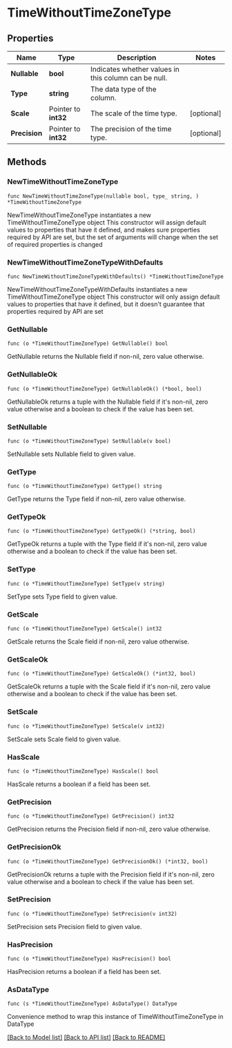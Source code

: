 # TimeWithoutTimeZoneType

## Properties

Name | Type | Description | Notes
------------ | ------------- | ------------- | -------------
**Nullable** | **bool** | Indicates whether values in this column can be null. | 
**Type** | **string** | The data type of the column. | 
**Scale** | Pointer to **int32** | The scale of the time type. | [optional] 
**Precision** | Pointer to **int32** | The precision of the time type. | [optional] 

## Methods

### NewTimeWithoutTimeZoneType

`func NewTimeWithoutTimeZoneType(nullable bool, type_ string, ) *TimeWithoutTimeZoneType`

NewTimeWithoutTimeZoneType instantiates a new TimeWithoutTimeZoneType object
This constructor will assign default values to properties that have it defined,
and makes sure properties required by API are set, but the set of arguments
will change when the set of required properties is changed

### NewTimeWithoutTimeZoneTypeWithDefaults

`func NewTimeWithoutTimeZoneTypeWithDefaults() *TimeWithoutTimeZoneType`

NewTimeWithoutTimeZoneTypeWithDefaults instantiates a new TimeWithoutTimeZoneType object
This constructor will only assign default values to properties that have it defined,
but it doesn't guarantee that properties required by API are set

### GetNullable

`func (o *TimeWithoutTimeZoneType) GetNullable() bool`

GetNullable returns the Nullable field if non-nil, zero value otherwise.

### GetNullableOk

`func (o *TimeWithoutTimeZoneType) GetNullableOk() (*bool, bool)`

GetNullableOk returns a tuple with the Nullable field if it's non-nil, zero value otherwise
and a boolean to check if the value has been set.

### SetNullable

`func (o *TimeWithoutTimeZoneType) SetNullable(v bool)`

SetNullable sets Nullable field to given value.


### GetType

`func (o *TimeWithoutTimeZoneType) GetType() string`

GetType returns the Type field if non-nil, zero value otherwise.

### GetTypeOk

`func (o *TimeWithoutTimeZoneType) GetTypeOk() (*string, bool)`

GetTypeOk returns a tuple with the Type field if it's non-nil, zero value otherwise
and a boolean to check if the value has been set.

### SetType

`func (o *TimeWithoutTimeZoneType) SetType(v string)`

SetType sets Type field to given value.


### GetScale

`func (o *TimeWithoutTimeZoneType) GetScale() int32`

GetScale returns the Scale field if non-nil, zero value otherwise.

### GetScaleOk

`func (o *TimeWithoutTimeZoneType) GetScaleOk() (*int32, bool)`

GetScaleOk returns a tuple with the Scale field if it's non-nil, zero value otherwise
and a boolean to check if the value has been set.

### SetScale

`func (o *TimeWithoutTimeZoneType) SetScale(v int32)`

SetScale sets Scale field to given value.

### HasScale

`func (o *TimeWithoutTimeZoneType) HasScale() bool`

HasScale returns a boolean if a field has been set.

### GetPrecision

`func (o *TimeWithoutTimeZoneType) GetPrecision() int32`

GetPrecision returns the Precision field if non-nil, zero value otherwise.

### GetPrecisionOk

`func (o *TimeWithoutTimeZoneType) GetPrecisionOk() (*int32, bool)`

GetPrecisionOk returns a tuple with the Precision field if it's non-nil, zero value otherwise
and a boolean to check if the value has been set.

### SetPrecision

`func (o *TimeWithoutTimeZoneType) SetPrecision(v int32)`

SetPrecision sets Precision field to given value.

### HasPrecision

`func (o *TimeWithoutTimeZoneType) HasPrecision() bool`

HasPrecision returns a boolean if a field has been set.


### AsDataType

`func (s *TimeWithoutTimeZoneType) AsDataType() DataType`

Convenience method to wrap this instance of TimeWithoutTimeZoneType in DataType

[[Back to Model list]](../README.md#documentation-for-models) [[Back to API list]](../README.md#documentation-for-api-endpoints) [[Back to README]](../README.md)


